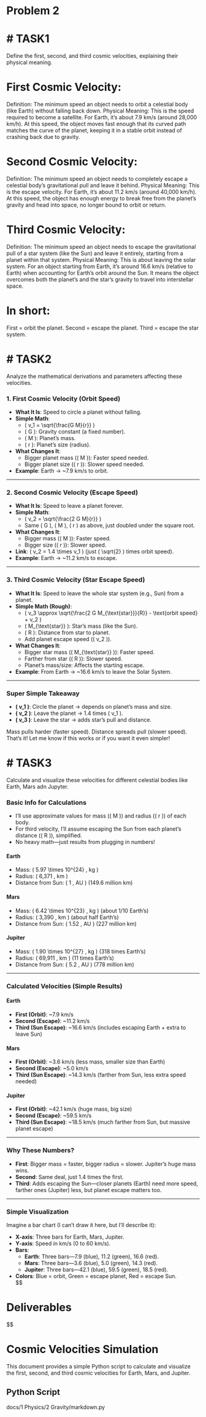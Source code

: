 # Problem 2
 # # TASK1 

 Define the first, second, and third cosmic velocities, explaining their physical meaning.

#  First Cosmic Velocity:
Definition: The minimum speed an object needs to orbit a celestial body (like Earth) without falling back down.
Physical Meaning: This is the speed required to become a satellite. For Earth, it’s about 7.9 km/s (around 28,000 km/h). At this speed, the object moves fast enough that its curved path matches the curve of the planet, keeping it in a stable orbit instead of crashing back due to gravity.
# Second Cosmic Velocity:
Definition: The minimum speed an object needs to completely escape a celestial body’s gravitational pull and leave it behind.
Physical Meaning: This is the escape velocity. For Earth, it’s about 11.2 km/s (around 40,000 km/h). At this speed, the object has enough energy to break free from the planet’s gravity and head into space, no longer bound to orbit or return.
# Third Cosmic Velocity:
Definition: The minimum speed an object needs to escape the gravitational pull of a star system (like the Sun) and leave it entirely, starting from a planet within that system.
Physical Meaning: This is about leaving the solar system. For an object starting from Earth, it’s around 16.6 km/s (relative to Earth) when accounting for Earth’s orbit around the Sun. It means the object overcomes both the planet’s and the star’s gravity to travel into interstellar space.
# In short:
First = orbit the planet.
Second = escape the planet.
Third = escape the star system.

 # # TASK2 

 Analyze the mathematical derivations and parameters affecting these velocities.

### **1. First Cosmic Velocity (Orbit Speed)**  
- **What It Is**: Speed to circle a planet without falling.  
- **Simple Math**:  
  - \( v_1 = \sqrt{\frac{G M}{r}} \)  
  - \( G \): Gravity constant (a fixed number).  
  - \( M \): Planet’s mass.  
  - \( r \): Planet’s size (radius).  
- **What Changes It**:  
  - Bigger planet mass (\( M \)): Faster speed needed.  
  - Bigger planet size (\( r \)): Slower speed needed.  
- **Example**: Earth → ~7.9 km/s to orbit.

---

### **2. Second Cosmic Velocity (Escape Speed)**  
- **What It Is**: Speed to leave a planet forever.  
- **Simple Math**:  
  - \( v_2 = \sqrt{\frac{2 G M}{r}} \)  
  - Same \( G \), \( M \), \( r \) as above, just doubled under the square root.  
- **What Changes It**:  
  - Bigger mass (\( M \)): Faster speed.  
  - Bigger size (\( r \)): Slower speed.  
- **Link**: \( v_2 = 1.4 \times v_1 \) (just \( \sqrt{2} \) times orbit speed).  
- **Example**: Earth → ~11.2 km/s to escape.

---

### **3. Third Cosmic Velocity (Star Escape Speed)**  

- **What It Is**: Speed to leave the whole star system (e.g., Sun) from a planet.  
- **Simple Math (Rough)**:
    -  \( v_3 \approx \sqrt{\frac{2 G M_{\text{star}}}{R}} - \text{orbit speed} + v_2 \)  
    - \( M_{\text{star}} \): Star’s mass (like the Sun).  
    - \( R \): Distance from star to planet.  
    - Add planet escape speed (\( v_2 \)).  
- **What Changes It**:  
  - Bigger star mass (\( M_{\text{star}} \)): Faster speed.  
  - Farther from star (\( R \)): Slower speed.  
  - Planet’s mass/size: Affects the starting escape.  
- **Example**: From Earth → ~16.6 km/s to leave the Solar System.

---

### **Super Simple Takeaway**  
- **\( v_1 \)**: Circle the planet → depends on planet’s mass and size.  
- **\( v_2 \)**: Leave the planet → 1.4 times \( v_1 \).  
- **\( v_3 \)**: Leave the star → adds star’s pull and distance.  

Mass pulls harder (faster speed). Distance spreads pull (slower speed). That’s it! Let me know if this works or if you want it even simpler!

#  # TASK3 

 Calculate and visualize these velocities for different celestial bodies like Earth, Mars adn Jupyter.

### **Basic Info for Calculations**  
- I’ll use approximate values for mass (\( M \)) and radius (\( r \)) of each body.  
- For third velocity, I’ll assume escaping the Sun from each planet’s distance (\( R \)), simplified.  
- No heavy math—just results from plugging in numbers!

#### **Earth**  
- Mass: \( 5.97 \times 10^{24} \, kg \)  
- Radius: \( 6,371 \, km \)  
- Distance from Sun: \( 1 \, AU \) (149.6 million km)

#### **Mars**  
- Mass: \( 6.42 \times 10^{23} \, kg \) (about 1/10 Earth’s)  
- Radius: \( 3,390 \, km \) (about half Earth’s)  
- Distance from Sun: \( 1.52 \, AU \) (227 million km)

#### **Jupiter**  
- Mass: \( 1.90 \times 10^{27} \, kg \) (318 times Earth’s)  
- Radius: \( 69,911 \, km \) (11 times Earth’s)  
- Distance from Sun: \( 5.2 \, AU \) (778 million km)

---

### **Calculated Velocities (Simple Results)**  

#### **Earth**  
- **First (Orbit)**: ~7.9 km/s  
- **Second (Escape)**: ~11.2 km/s  
- **Third (Sun Escape)**: ~16.6 km/s (includes escaping Earth + extra to leave Sun)

#### **Mars**  
- **First (Orbit)**: ~3.6 km/s (less mass, smaller size than Earth)  
- **Second (Escape)**: ~5.0 km/s  
- **Third (Sun Escape)**: ~14.3 km/s (farther from Sun, less extra speed needed)

#### **Jupiter**  
- **First (Orbit)**: ~42.1 km/s (huge mass, big size)  
- **Second (Escape)**: ~59.5 km/s  
- **Third (Sun Escape)**: ~18.5 km/s (much farther from Sun, but massive planet escape)

---

### **Why These Numbers?**  
- **First**: Bigger mass = faster, bigger radius = slower. Jupiter’s huge mass wins.  
- **Second**: Same deal, just 1.4 times the first.  
- **Third**: Adds escaping the Sun—closer planets (Earth) need more speed, farther ones (Jupiter) less, but planet escape matters too.

---

### **Simple Visualization**  
Imagine a bar chart (I can’t draw it here, but I’ll describe it):  
- **X-axis**: Three bars for Earth, Mars, Jupiter.  
- **Y-axis**: Speed in km/s (0 to 60 km/s).  
- **Bars**:  
  - **Earth**: Three bars—7.9 (blue), 11.2 (green), 16.6 (red).  
  - **Mars**: Three bars—3.6 (blue), 5.0 (green), 14.3 (red).  
  - **Jupiter**: Three bars—42.1 (blue), 59.5 (green), 18.5 (red).  
- **Colors**: Blue = orbit, Green = escape planet, Red = escape Sun.  
$$
 # Deliverables
$$

# Cosmic Velocities Simulation

This document provides a simple Python script to calculate and visualize the first, second, and third cosmic velocities for Earth, Mars, and Jupiter.

## Python Script

docs/1 Physics/2 Gravity/markdown.py



